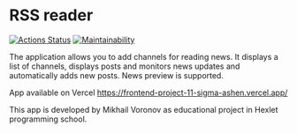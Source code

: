 # RSS reader

[![Actions Status](https://github.com/msvoronov/frontend-project-11/actions/workflows/hexlet-check.yml/badge.svg)](https://github.com/msvoronov/frontend-project-11/actions)
[![Maintainability](https://api.codeclimate.com/v1/badges/2ef77ece4ed9b31f1c83/maintainability)](https://codeclimate.com/github/msvoronov/frontend-project-11/maintainability)

The application allows you to add channels for reading news. It displays a list of channels, displays posts and monitors news updates and automatically adds new posts. News preview is supported.

App available on Vercel
https://frontend-project-11-sigma-ashen.vercel.app/

This app is developed by Mikhail Voronov as educational project in Hexlet programming school.